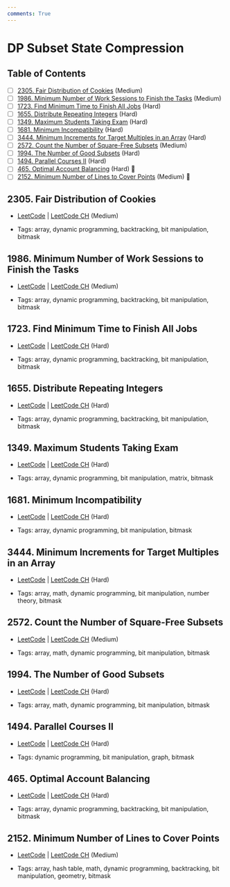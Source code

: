 ```yaml
---
comments: True
---
```


# DP Subset State Compression

## Table of Contents

- [ ] [2305. Fair Distribution of Cookies](https://leetcode.cn/problems/fair-distribution-of-cookies/) (Medium)
- [ ] [1986. Minimum Number of Work Sessions to Finish the Tasks](https://leetcode.cn/problems/minimum-number-of-work-sessions-to-finish-the-tasks/) (Medium)
- [ ] [1723. Find Minimum Time to Finish All Jobs](https://leetcode.cn/problems/find-minimum-time-to-finish-all-jobs/) (Hard)
- [ ] [1655. Distribute Repeating Integers](https://leetcode.cn/problems/distribute-repeating-integers/) (Hard)
- [ ] [1349. Maximum Students Taking Exam](https://leetcode.cn/problems/maximum-students-taking-exam/) (Hard)
- [ ] [1681. Minimum Incompatibility](https://leetcode.cn/problems/minimum-incompatibility/) (Hard)
- [ ] [3444. Minimum Increments for Target Multiples in an Array](https://leetcode.cn/problems/minimum-increments-for-target-multiples-in-an-array/) (Hard)
- [ ] [2572. Count the Number of Square-Free Subsets](https://leetcode.cn/problems/count-the-number-of-square-free-subsets/) (Medium)
- [ ] [1994. The Number of Good Subsets](https://leetcode.cn/problems/the-number-of-good-subsets/) (Hard)
- [ ] [1494. Parallel Courses II](https://leetcode.cn/problems/parallel-courses-ii/) (Hard)
- [ ] [465. Optimal Account Balancing](https://leetcode.cn/problems/optimal-account-balancing/) (Hard) 👑
- [ ] [2152. Minimum Number of Lines to Cover Points](https://leetcode.cn/problems/minimum-number-of-lines-to-cover-points/) (Medium) 👑

## 2305. Fair Distribution of Cookies

-   [LeetCode](https://leetcode.com/problems/fair-distribution-of-cookies/) | [LeetCode CH](https://leetcode.cn/problems/fair-distribution-of-cookies/) (Medium)

-   Tags: array, dynamic programming, backtracking, bit manipulation, bitmask

## 1986. Minimum Number of Work Sessions to Finish the Tasks

-   [LeetCode](https://leetcode.com/problems/minimum-number-of-work-sessions-to-finish-the-tasks/) | [LeetCode CH](https://leetcode.cn/problems/minimum-number-of-work-sessions-to-finish-the-tasks/) (Medium)

-   Tags: array, dynamic programming, backtracking, bit manipulation, bitmask

## 1723. Find Minimum Time to Finish All Jobs

-   [LeetCode](https://leetcode.com/problems/find-minimum-time-to-finish-all-jobs/) | [LeetCode CH](https://leetcode.cn/problems/find-minimum-time-to-finish-all-jobs/) (Hard)

-   Tags: array, dynamic programming, backtracking, bit manipulation, bitmask

## 1655. Distribute Repeating Integers

-   [LeetCode](https://leetcode.com/problems/distribute-repeating-integers/) | [LeetCode CH](https://leetcode.cn/problems/distribute-repeating-integers/) (Hard)

-   Tags: array, dynamic programming, backtracking, bit manipulation, bitmask

## 1349. Maximum Students Taking Exam

-   [LeetCode](https://leetcode.com/problems/maximum-students-taking-exam/) | [LeetCode CH](https://leetcode.cn/problems/maximum-students-taking-exam/) (Hard)

-   Tags: array, dynamic programming, bit manipulation, matrix, bitmask

## 1681. Minimum Incompatibility

-   [LeetCode](https://leetcode.com/problems/minimum-incompatibility/) | [LeetCode CH](https://leetcode.cn/problems/minimum-incompatibility/) (Hard)

-   Tags: array, dynamic programming, bit manipulation, bitmask

## 3444. Minimum Increments for Target Multiples in an Array

-   [LeetCode](https://leetcode.com/problems/minimum-increments-for-target-multiples-in-an-array/) | [LeetCode CH](https://leetcode.cn/problems/minimum-increments-for-target-multiples-in-an-array/) (Hard)

-   Tags: array, math, dynamic programming, bit manipulation, number theory, bitmask

## 2572. Count the Number of Square-Free Subsets

-   [LeetCode](https://leetcode.com/problems/count-the-number-of-square-free-subsets/) | [LeetCode CH](https://leetcode.cn/problems/count-the-number-of-square-free-subsets/) (Medium)

-   Tags: array, math, dynamic programming, bit manipulation, bitmask

## 1994. The Number of Good Subsets

-   [LeetCode](https://leetcode.com/problems/the-number-of-good-subsets/) | [LeetCode CH](https://leetcode.cn/problems/the-number-of-good-subsets/) (Hard)

-   Tags: array, math, dynamic programming, bit manipulation, bitmask

## 1494. Parallel Courses II

-   [LeetCode](https://leetcode.com/problems/parallel-courses-ii/) | [LeetCode CH](https://leetcode.cn/problems/parallel-courses-ii/) (Hard)

-   Tags: dynamic programming, bit manipulation, graph, bitmask

## 465. Optimal Account Balancing

-   [LeetCode](https://leetcode.com/problems/optimal-account-balancing/) | [LeetCode CH](https://leetcode.cn/problems/optimal-account-balancing/) (Hard)

-   Tags: array, dynamic programming, backtracking, bit manipulation, bitmask

## 2152. Minimum Number of Lines to Cover Points

-   [LeetCode](https://leetcode.com/problems/minimum-number-of-lines-to-cover-points/) | [LeetCode CH](https://leetcode.cn/problems/minimum-number-of-lines-to-cover-points/) (Medium)

-   Tags: array, hash table, math, dynamic programming, backtracking, bit manipulation, geometry, bitmask
